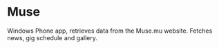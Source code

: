 # Muse
Windows Phone app, retrieves data from the Muse.mu website.
Fetches news, gig schedule and gallery.
